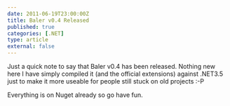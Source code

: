 ```yaml
---
date: 2011-06-19T23:00:00Z
title: Baler v0.4 Released
published: true
categories: [.NET]
type: article
external: false
---
```

<p>Just a quick note to say that Baler v0.4 has been released.  Nothing new here I have simply compiled it (and the official extensions) against .NET3.5 just to make it more useable for people still stuck on old projects :-P</p><p>Everything is on Nuget already so go have fun.</p>